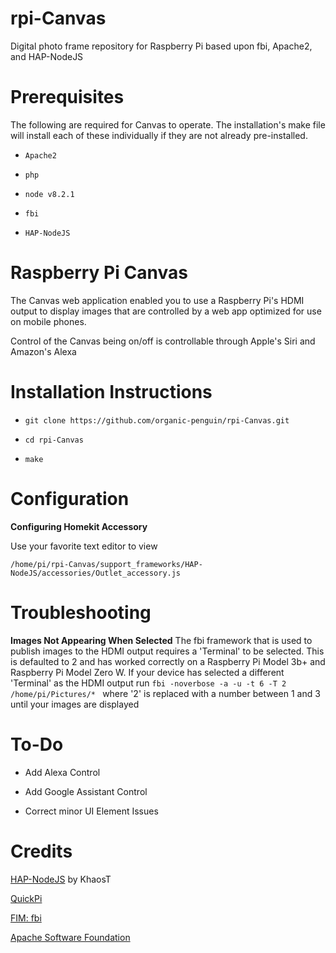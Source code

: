 # rpi-Canvas
Digital photo frame repository for Raspberry Pi based upon fbi, Apache2, and HAP-NodeJS

# Prerequisites

The following are required for Canvas to operate. The installation's make file will install each of these individually if they are not already pre-installed.

* `Apache2`

* `php`

* `node v8.2.1`

* `fbi`

* `HAP-NodeJS`

# Raspberry Pi Canvas 

The Canvas web application enabled you to use a Raspberry Pi's HDMI output to display images that are controlled by a web app optimized for use on mobile phones.

Control of the Canvas being on/off is controllable through Apple's Siri and Amazon's Alexa

# Installation Instructions

* `git clone https://github.com/organic-penguin/rpi-Canvas.git`

* `cd rpi-Canvas`

* `make`


# Configuration

**Configuring Homekit Accessory**

Use your favorite text editor to view 

```/home/pi/rpi-Canvas/support_frameworks/HAP-NodeJS/accessories/Outlet_accessory.js```

# Troubleshooting

**Images Not Appearing When Selected**
The fbi framework that is used to publish images to the HDMI output requires a 'Terminal' to be selected. This is defaulted to 2 and has worked correctly on a Raspberry Pi Model 3b+ and Raspberry Pi Model Zero W. If your device has selected a different 'Terminal' as the HDMI output run ```fbi -noverbose -a -u -t 6 -T 2 /home/pi/Pictures/* ``` where '2' is replaced with a number between 1 and 3 until your images are displayed

# To-Do

* Add Alexa Control

* Add Google Assistant Control

* Correct minor UI Element Issues

# Credits
[HAP-NodeJS](https://github.com/KhaosT/HAP-NodeJS) by KhaosT

[QuickPi](https://www.youtube.com/watch?v=3RmuXn8eS9s&t=21s)

[FIM: fbi](https://www.nongnu.org/fbi-improved/)

[Apache Software Foundation](https://httpd.apache.org/)


